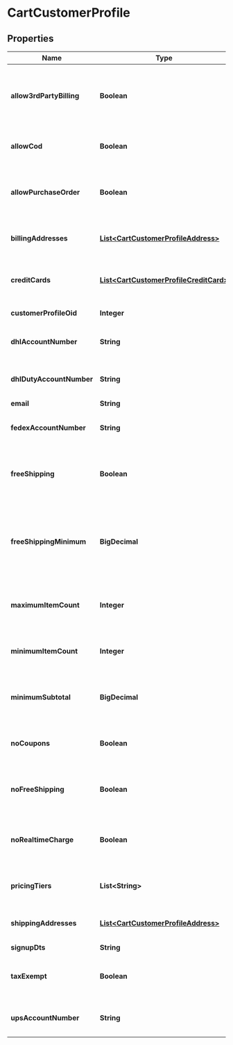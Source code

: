 

# CartCustomerProfile


## Properties

| Name | Type | Description | Notes |
|------------ | ------------- | ------------- | -------------|
|**allow3rdPartyBilling** | **Boolean** | True if profile is allowed to bill to their 3rd party shipping account |  [optional] |
|**allowCod** | **Boolean** | True if this profile is allowed to use a COD |  [optional] |
|**allowPurchaseOrder** | **Boolean** | True if this profile is allowed to use a purchase order |  [optional] |
|**billingAddresses** | [**List&lt;CartCustomerProfileAddress&gt;**](CartCustomerProfileAddress.md) | Billing addresses on file for this profile |  [optional] |
|**creditCards** | [**List&lt;CartCustomerProfileCreditCard&gt;**](CartCustomerProfileCreditCard.md) | Credit cards on file for this profile (masked) |  [optional] |
|**customerProfileOid** | **Integer** | Unique identifier |  [optional] |
|**dhlAccountNumber** | **String** | DHL account number on file |  [optional] |
|**dhlDutyAccountNumber** | **String** | DHL duty account number on file |  [optional] |
|**email** | **String** | Email |  [optional] |
|**fedexAccountNumber** | **String** | FedEx account number on file |  [optional] |
|**freeShipping** | **Boolean** | True if this profile always qualifies for free shipping |  [optional] |
|**freeShippingMinimum** | **BigDecimal** | The minimum amount that this profile has to purchase to qualify for free shipping |  [optional] |
|**maximumItemCount** | **Integer** | Maximum item count this profile can purchase |  [optional] |
|**minimumItemCount** | **Integer** | Minimum item count this profile must purchase |  [optional] |
|**minimumSubtotal** | **BigDecimal** | Minimum subtotal this profile must purchase |  [optional] |
|**noCoupons** | **Boolean** | True if this profile is prevented from using coupons |  [optional] |
|**noFreeShipping** | **Boolean** | True if this profile is never given free shipping |  [optional] |
|**noRealtimeCharge** | **Boolean** | True if this customers orders are not charged in real-time |  [optional] |
|**pricingTiers** | **List&lt;String&gt;** | Pricing tier names this profile qualifies for |  [optional] |
|**shippingAddresses** | [**List&lt;CartCustomerProfileAddress&gt;**](CartCustomerProfileAddress.md) | Shipping addresses on file for this profile |  [optional] |
|**signupDts** | **String** | Signup date |  [optional] |
|**taxExempt** | **Boolean** | True if this profile is exempt from sales tax |  [optional] |
|**upsAccountNumber** | **String** | UPS account number on file |  [optional] |



